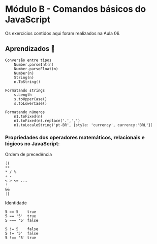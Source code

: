 # Módulo B - Comandos básicos do JavaScript

Os exercícios contidos aqui foram realizados na Aula 06.

## Aprendizados :pencil:

    Conversão entre tipos
        Number.parseInt(n)
        Number.parseFloat(n)
        Number(n)
        String(n)
        n.ToString()
    
    Formatando strings
        s.Length
        s.toUpperCase()
        s.toLowerCase()
    
    Formatando números
        n1.toFixed(n)
        n1.toFixed(n).replace('.',',')
        n1.toLocaleString('pt-BR', {style: 'currency', currency:'BRL'})


### Propriedades dos operadores matemáticos, relacionais e lógicos no JavaScript:

Ordem de precedência

    ()
    **
    * / %
    + - 
    < > <= ...
    !
    &&
    ||



Identidade

    5 == 5    true
    5 == '5'  true
    5 === '5' false
    
    5 != 5    false
    5 != '5'  false
    5 !== '5' true
